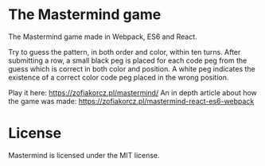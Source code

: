 # The Mastermind game
The Mastermind game made in Webpack, ES6 and React.

Try to guess the pattern, in both order and color, within ten turns. After submitting a row, a small black peg is placed for each code peg from the guess which is correct in both color and position. A white peg indicates the existence of a correct color code peg placed in the wrong position.

Play it here: https://zofiakorcz.pl/mastermind/
An in depth article about how the game was made: https://zofiakorcz.pl/mastermind-react-es6-webpack

# License
Mastermind is licensed under the MIT license.